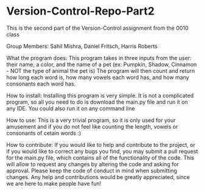 # Version-Control-Repo-Part2
This is the second part of the Version-Control assignment from the 0010 class 

Group Members: Sahil Mishra, Daniel Fritsch, Harris Roberts

What the program does:
This program takes in three inputs from the user: their name, a color, and the name of a pet (ex: Pumpkin, Shadow, Cinnamon - NOT the type of animal the pet is)
The program will then count and return how long each word is, how many vowels each word has, and how many consonants each word has. 

How to install:
Installing this program is very simple. It is not a complicated program, so all you need to do is download the main.py file and run it on any IDE. You could also run it on any command line

How to use:
This is a very trivial program, so it is only used for your amusement and if you do not feel like counting the length, vowels or consonants of cetain words :)

How to contribute:
If you would like to help and contribute to the project, or if you would like to correct any bugs you find, you may submit a pull request for the main.py file, which contains all of the functionality of the code. This will allow to request any changes by altering the code and asking for approval. Please keep the code of conduct in mind when submitting changes. Any help and contributions would be greatly appreciated, since we are here to make people have fun!

